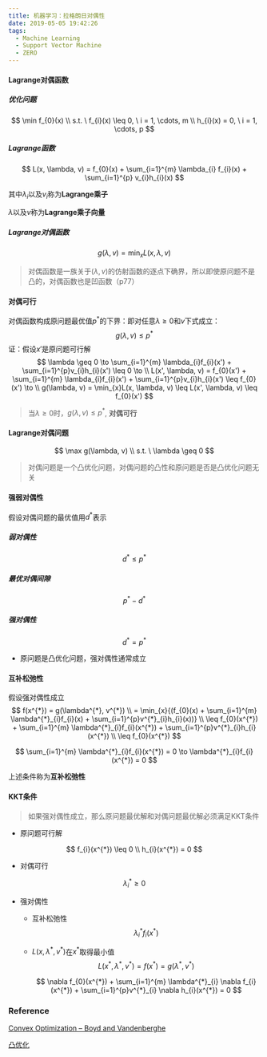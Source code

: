 ```yaml
---
title: 机器学习：拉格朗日对偶性
date: 2019-05-05 19:42:26
tags:
  - Machine Learning
  - Support Vector Machine
  - ZERO
---
```


#### Lagrange对偶函数

##### 优化问题

$$
\min f_{0}(x) \\
s.t. \ f_{i}(x) \leq 0, \ i = 1, \cdots, m \\
h_{i}(x) = 0, \ i = 1, \cdots, p
$$

##### Lagrange函数

$$
L(x, \lambda, v) = f_{0}(x) + \sum_{i=1}^{m} \lambda_{i} f_{i}(x) + \sum_{i=1}^{p} v_{i}h_{i}(x)
$$

其中$\lambda_{i}$以及$v_{i}$称为**Lagrange乘子**

$\lambda$以及$v$称为**Lagrange乘子向量**

##### Lagrange对偶函数

$$
g(\lambda, v) = \min_{x}L(x, \lambda, v)
$$

> 对偶函数是一族关于$(\lambda, v)$的仿射函数的逐点下确界，所以即使原问题不是凸的，对偶函数也是凹函数（p77）

<!--more-->

#### 对偶可行

对偶函数构成原问题最优值$p^{*}$的下界：即对任意$\lambda \geq 0$和$v$下式成立：
$$
g(\lambda, v) \leq p^{*}
$$
证：假设$x'$是原问题可行解
$$
\lambda \geq 0 \to
\sum_{i=1}^{m} \lambda_{i}f_{i}(x') + \sum_{i=1}^{p}v_{i}h_{i}(x') \leq 0 \to \\
L(x', \lambda, v) = f_{0}(x') + \sum_{i=1}^{m} \lambda_{i}f_{i}(x') + \sum_{i=1}^{p}v_{i}h_{i}(x') \leq f_{0}(x') \to \\
g(\lambda, v) = \min_{x}L(x, \lambda, v) \leq L(x', \lambda, v) \leq f_{0}(x')
$$

> 当$\lambda \geq 0$时，$g(\lambda, v) \leq p^{*}$, **对偶可行**

#### Lagrange对偶问题

$$
\max g(\lambda, v) \\
s.t. \ \lambda \geq 0
$$

> 对偶问题是一个凸优化问题，对偶问题的凸性和原问题是否是凸优化问题无关

#### 强弱对偶性

假设对偶问题的最优值用$d^{*}$表示

##### 弱对偶性

$$
d^{*} \leq p^{*}
$$

##### 最优对偶间隙

$$
p^{*} - d^{*}
$$

##### 强对偶性

$$
d^{*} = p^{*}
$$

- 原问题是凸优化问题，强对偶性通常成立

#### 互补松弛性

假设强对偶性成立
$$
f(x^{*}) = g(\lambda^{*}, v^{*}) \\
= \min_{x}{(f_{0}(x) + \sum_{i=1}^{m} \lambda^{*}_{i}f_{i}(x) + \sum_{i=1}^{p}v^{*}_{i}h_{i}(x))} \\
\leq f_{0}(x^{*}) + \sum_{i=1}^{m} \lambda^{*}_{i}f_{i}(x^{*}) + \sum_{i=1}^{p}v^{*}_{i}h_{i}(x^{*}) \\
\leq f_{0}(x^{*})
$$

$$
\sum_{i=1}^{m} \lambda^{*}_{i}f_{i}(x^{*}) = 0 \to
\lambda^{*}_{i}f_{i}(x^{*}) = 0
$$

上述条件称为**互补松弛性**

#### KKT条件

> 如果强对偶性成立，那么原问题最优解和对偶问题最优解必须满足KKT条件

- 原问题可行解

$$
f_{i}(x^{*}) \leq 0 \\
h_{i}(x^{*}) = 0
$$

- 对偶可行

$$
\lambda^{*}_{i} \geq 0
$$

- 强对偶性

  - 互补松弛性
    $$
    \lambda^{*}_{i}f_{i}(x^{*})
    $$

  - $L(x, \lambda^{*}, v^{*})$在$x^{*}$取得最小值
    $$
    L(x^{*}, \lambda^{*}, v^{*}) = f(x^{*}) = g(\lambda^{*}, v^{*})
    $$

    $$
    \nabla f_{0}(x^{*}) + \sum_{i=1}^{m} \lambda^{*}_{i} \nabla f_{i}(x^{*}) + \sum_{i=1}^{p}v^{*}_{i} \nabla h_{i}(x^{*}) = 0
    $$

### Reference

[Convex Optimization – Boyd and Vandenberghe](http://web.stanford.edu/~boyd/cvxbook/)

[凸优化](https://book.douban.com/subject/21249088/)

